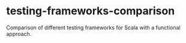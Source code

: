 # testing-frameworks-comparison
Comparison of different testing frameworks for Scala with a functional approach.
